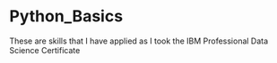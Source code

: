 # Python_Basics

These are skills that I have applied as I took the IBM Professional Data Science Certificate
